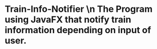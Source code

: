 # Train-Info-Notifier \n The Program using JavaFX that notify train information depending on input of user.
